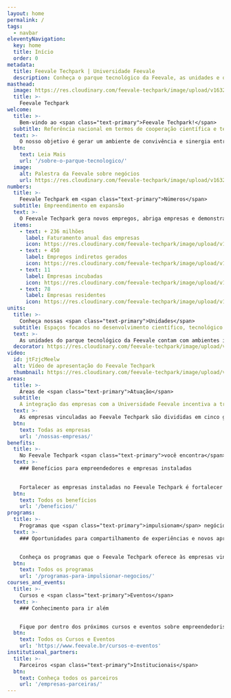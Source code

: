 ```yaml
---
layout: home
permalink: /
tags:
  - navbar
eleventyNavigation:
  key: home
  title: Início
  order: 0
metadata:
  title: Feevale Techpark | Universidade Feevale
  description: Conheça o parque tecnológico da Feevale, as unidades e os benefícios que oferece às empresas. Saiba mais sobre este ambiente de inovação e empreededorismo!
masthead:
  image: https://res.cloudinary.com/feevale-techpark/image/upload/v1632244222/Parque_Tecnol%C3%B3gico_Feevale_Techpark.png
  title: >-
    Feevale Techpark
welcome:
  title: >-
    Bem-vindo ao <span class="text-primary">Feevale Techpark!</span>
  subtitle: Referência nacional em termos de cooperação científica e tecnológica
  text: >-
    O nosso objetivo é gerar um ambiente de convivência e sinergia entre a Universidade, o Poder Público e as empresas de base tecnológica, indústria criativa e outras áreas afins. Dispomos de estrutura, conhecimento e suporte para o desenvolvimento de negócios, fomento ao empreendedorismo, inovação e quaisquer outras expertises que possam ser agregadas ao Parque. Estamos localizados no Vale do Rio dos Sinos / RS.
  btn:
    text: Leia Mais
    url: '/sobre-o-parque-tecnologico/'
  image: 
    alt: Palestra da Feevale sobre negócios 
    url: https://res.cloudinary.com/feevale-techpark/image/upload/v1632244222/Refer%C3%AAncia_nacional_em_termos_de_coopera%C3%A7%C3%A3o_cient%C3%ADfica_e_tecnol%C3%B3gica.png
numbers:
  title: >-
    Feevale Techpark em <span class="text-primary">Números</span>
  subtitle: Empreendimento em expansão
  text: >-
    O Feevale Techpark gera novos empregos, abriga empresas e demonstra crescimento no faturamento. Os números mostram como o empreendimento vem se consolidando e se expandindo ao longo dos anos.
  items:
    - text: + 236 milhões
      label: Faturamento anual das empresas
      icon: https://res.cloudinary.com/feevale-techpark/image/upload/v1638214861/Faturamento_anual_das_empresas.svg
    - text: + 450
      label: Empregos indiretos gerados
      icon: https://res.cloudinary.com/feevale-techpark/image/upload/v1638214864/Empregos_indiretos_gerados.svg
    - text: 11
      label: Empresas incubadas
      icon: https://res.cloudinary.com/feevale-techpark/image/upload/v1638214867/Empresas_incubadas.svg
    - text: 78
      label: Empresas residentes
      icon: https://res.cloudinary.com/feevale-techpark/image/upload/v1638214870/Empresas_residentes.svg
units:
  title: >-
    Conheça nossas <span class="text-primary">Unidades</span>
  subtitle: Espaços focados no desenvolvimento científico, tecnológico e econômico
  text: >-
    As unidades do parque tecnológico da Feevale contam com ambientes inovadores, fomentando trocas de experiências profissionais, ambientes colaborativos, alta tecnologia e diversidade cultural às empresas, acadêmicos e comunidade interessada.
  decorator: https://res.cloudinary.com/feevale-techpark/image/upload/v1632244217/grafismo-unidades-01.svg
video:
  id: jtFzjcMeelw
  alt: Vídeo de apresentação do Feevale Techpark
  thumbnail: https://res.cloudinary.com/feevale-techpark/image/upload/v1632493901/video-thumbnail.png
areas:
  title: >-
    Áreas de <span class="text-primary">Atuação</span>
  subtitle:
    A integração das empresas com a Universidade Feevale incentiva a transferência de tecnologia, a competitividade empresarial e o fomento a novos negócios, produtos, processos e serviços.
  text: >-
    As empresas vinculadas ao Feevale Techpark são divididas em cinco grandes áreas de atuação. Confira um breve resumo sobre cada uma delas.
  btn:
    text: Todas as empresas
    url: '/nossas-empresas/'
benefits:
  title: >-
    No Feevale Techpark <span class="text-primary">você encontra</span>
  text: >-
    ### Benefícios para empreendedores e empresas instaladas
    

    Fortalecer as empresas instaladas no Feevale Techpark é fortalecer e legitimar todo o ecossistema. Pensando nisso, a Universidade Feevale e o Feevale Techpark disponibilizam diversos benefícios aos seus empreendedores e empresas instaladas.
  btn:
    text: Todos os benefícios
    url: '/beneficios/'
programs:
  title: >-
    Programas que <span class="text-primary">impulsionam</span> negócios
  text: >-
    ### Oportunidades para compartilhamento de experiências e novos aprendizados


    Conheça os programas que o Feevale Techpark oferece às empresas vinculadas ao parque tecnológico e à comunidade local.
  btn:
    text: Todos os programas
    url: '/programas-para-impulsionar-negocios/'
courses_and_events:
  title: >-
    Cursos e <span class="text-primary">Eventos</span>
  text: >-
    ### Conhecimento para ir além


    Fique por dentro dos próximos cursos e eventos sobre empreendedorismo, inovação e tecnologia, promovidos pelo Feevale Techpark.
  btn:
    text: Todos os Cursos e Eventos
    url: 'https://www.feevale.br/cursos-e-eventos'
institutional_partners:
  title: >-
    Parceiros <span class="text-primary">Institucionais</span>
  btn:
    text: Conheça todos os parceiros
    url: '/empresas-parceiras/'
---
```

